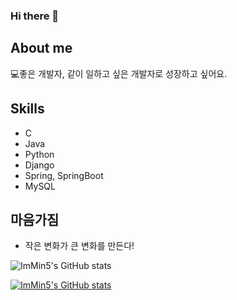 ### Hi there 👋

<!--
**ImMin5/ImMin5** is a ✨ _special_ ✨ repository because its `README.md` (this file) appears on your GitHub profile.

Here are some ideas to get you started:

- 🔭 I’m currently working on ...
- 🌱 I’m currently learning ...
- 👯 I’m looking to collaborate on ...
- 🤔 I’m looking for help with ...
- 💬 Ask me about ...
- 📫 How to reach me: ...
- 😄 Pronouns: ...
- ⚡ Fun fact: ...
-->
## About me 

💻좋은 개발자, 같이 일하고 싶은 개발자로 성장하고 싶어요.

## Skills
- C
- Java
- Python
- Django
- Spring, SpringBoot
- MySQL


## 마음가짐
 - 작은 변화가 큰 변화를 만든다!

![ImMin5's GitHub stats](https://github-readme-stats.vercel.app/api?username=ImMin5&theme=dark&show_icons=true)


[![ImMin5's GitHub stats](https://github-readme-stats.vercel.app/api?username=ImMin5)](https://github.com/anuraghazra/github-readme-stats)

